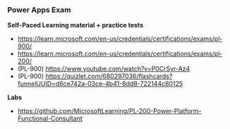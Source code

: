 ### Power Apps Exam

**Self-Paced Learning material + practice tests**
- https://learn.microsoft.com/en-us/credentials/certifications/exams/pl-900/ 
- https://learn.microsoft.com/en-us/credentials/certifications/exams/pl-200/
- (PL-900) https://www.youtube.com/watch?v=P0CrSyr-Az4
- (PL-900) https://quizlet.com/680297036/flashcards?funnelUUID=d6ce742a-03ce-4b41-8dd8-722144c80125


**Labs**
- https://github.com/MicrosoftLearning/PL-200-Power-Platform-Functional-Consultant
